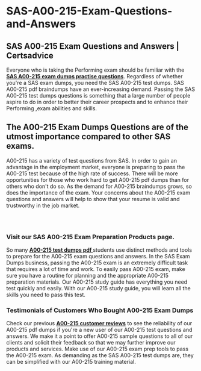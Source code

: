 # SAS-A00-215-Exam-Questions-and-Answers
<h2><strong>SAS A00-215 Exam Questions and Answers | Certsadvice</strong></h2> <p>Everyone who is taking the Performing exam should be familiar with the <a href="http://www.certsadvice.com/sas/a00-215-practice-questions"><strong>SAS A00-215 exam dumps practise questions</strong></a>. Regardless of whether you&#39;re a SAS exam dumps, you need the SAS A00-215 test dumps. SAS A00-215 pdf braindumps have an ever-increasing demand. Passing the SAS A00-215 test dumps questions is something that a large number of people aspire to do in order to better their career prospects and to enhance their Performing ,exam abilities and skills.</p> <h2><strong>The A00-215 Exam Dumps Questions are of the utmost importance compared to other SAS exams.</strong></h2> <p>A00-215 has a variety of test questions from SAS. In order to gain an advantage in the employment market, everyone is preparing to pass the A00-215 test because of the high rate of success. There will be more opportunities for those who work hard to get A00-215 pdf dumps than for others who don&#39;t do so. As the demand for A00-215 braindumps grows, so does the importance of the exam. Your concerns about the A00-215 exam questions and answers will help to show that your resume is valid and trustworthy in the job market.</p> <p><a href="http://www.certsadvice.com/sas/a00-215-practice-questions" style="display: block; padding: 1em 0; text-align: center; "><img alt="" src="https://1.bp.blogspot.com/-RUOr8Wn-CRk/YUYAxC8kcHI/AAAAAAAAAnw/F7BbdI3tw8QDj5z8iX0vQAioQzKiUxduwCLcBGAsYHQ/s0/unnamed.jpg" /></a></p> <h3><strong>Visit our SAS A00-215 Exam Preparation Products page.</strong></h3> <p>So many <a href="http://www.certsadvice.com/sas/a00-215-practice-questions"><strong>A00-215 test dumps pdf </strong></a>students use distinct methods and tools to prepare for the A00-215 exam questions and answers. In the SAS Exam Dumps business, passing the A00-215 exam is an extremely difficult task that requires a lot of time and work. To easily pass A00-215 exam, make sure you have a routine for planning and the appropriate A00-215 preparation materials. Our A00-215 study guide has everything you need test quickly and easily. With our A00-215 study guide, you will learn all the skills you need to pass this test.</p> <h3><strong>Testimonials of Customers Who Bought A00-215 Exam Dumps</strong></h3> <p>Check our previous <a href="http://www.certsadvice.com/sas/a00-215-practice-questions"><strong>A00-215 customer reviews</strong></a> to see the reliability of our A00-215 pdf dumps if you&#39;re a new user of our A00-215 test questions and answers. We make it a point to offer A00-215 sample questions to all of our clients and solicit their feedback so that we may further improve our products and services. Make use of our A00-215 exam prep tools to pass the A00-215 exam. As demanding as the SAS A00-215 test dumps are, they can be simplified with our A00-215 training material.</p>
